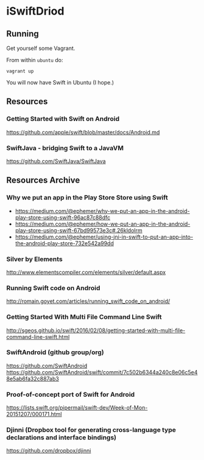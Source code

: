 # iSwiftDriod

## Running
Get yourself some Vagrant.

From within `ubuntu` do:

`vagrant up`

You will now have Swift in Ubuntu (I hope.)


## Resources

### Getting Started with Swift on Android
https://github.com/apple/swift/blob/master/docs/Android.md

### SwiftJava - bridging Swift to a JavaVM
https://github.com/SwiftJava/SwiftJava


## Resources Archive

### Why we put an app in the Play Store Store using Swift
- https://medium.com/@ephemer/why-we-put-an-app-in-the-android-play-store-using-swift-96ac87c88dfc
- https://medium.com/@ephemer/how-we-put-an-app-in-the-android-play-store-using-swift-67bd99573e3c#.26kldolrm
- https://medium.com/@ephemer/using-jni-in-swift-to-put-an-app-into-the-android-play-store-732e542a99dd

### Silver by Elements
http://www.elementscompiler.com/elements/silver/default.aspx

### Running Swift code on Android
http://romain.goyet.com/articles/running_swift_code_on_android/

### Getting Started With Multi File Command Line Swift
http://sgeos.github.io/swift/2016/02/08/getting-started-with-multi-file-command-line-swift.html

### SwiftAndroid (github group/org)
https://github.com/SwiftAndroid
https://github.com/SwiftAndroid/swift/commit/7c502b6344a240c8e06c5e48e5ab6fa32c887ab3

### Proof-of-concept port of Swift for Android
https://lists.swift.org/pipermail/swift-dev/Week-of-Mon-20151207/000171.html

### Djinni (Dropbox tool for generating cross-language type declarations and interface bindings)
https://github.com/dropbox/djinni
